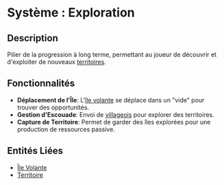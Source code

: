 # Système : Exploration

## Description
Pilier de la progression à long terme, permettant au joueur de découvrir et d'exploiter de nouveaux [territoires](../Entities/Territory.md).

## Fonctionnalités
- **Déplacement de l'Île**: L'[île volante](../Entities/Island.md) se déplace dans un "vide" pour trouver des opportunités.
- **Gestion d'Escouade**: Envoi de [villageois](../Entities/Villager.md) pour explorer des territoires.
- **Capture de Territoire**: Permet de garder des îles explorées pour une production de ressources passive.

## Entités Liées
- [Île Volante](../Entities/Island.md)
- [Territoire](../Entities/Territory.md)